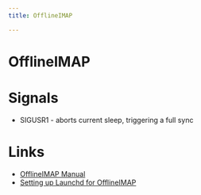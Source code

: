 ```yaml
---
title: OfflineIMAP

---
```


# OfflineIMAP

# Signals

- SIGUSR1 - aborts current sleep, triggering a full sync

# Links

- [OfflineIMAP Manual](http://docs.offlineimap.org/en/latest/MANUAL.html)
- [Setting up Launchd for OfflineIMAP](http://grantlucas.com/posts/2012/10/setting-launchd-offlineimap)


